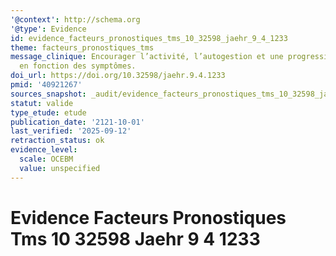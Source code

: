 ```yaml
---
'@context': http://schema.org
'@type': Evidence
id: evidence_facteurs_pronostiques_tms_10_32598_jaehr_9_4_1233
theme: facteurs_pronostiques_tms
message_clinique: Encourager l’activité, l’autogestion et une progression graduée
  en fonction des symptômes.
doi_url: https://doi.org/10.32598/jaehr.9.4.1233
pmid: '40921267'
sources_snapshot: _audit/evidence_facteurs_pronostiques_tms_10_32598_jaehr_9_4_1233.json
statut: valide
type_etude: etude
publication_date: '2121-10-01'
last_verified: '2025-09-12'
retraction_status: ok
evidence_level:
  scale: OCEBM
  value: unspecified
---
```

# Evidence Facteurs Pronostiques Tms 10 32598 Jaehr 9 4 1233

